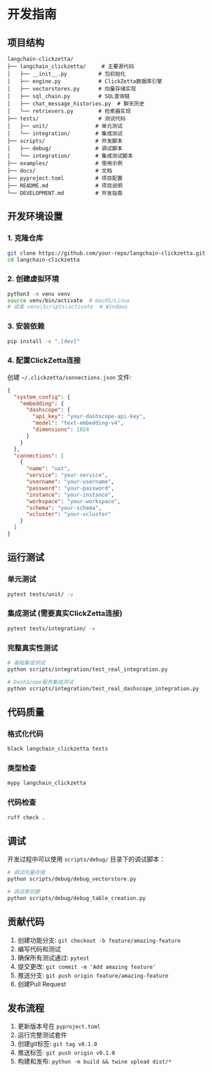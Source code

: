 # 开发指南

## 项目结构

```
langchain-clickzetta/
├── langchain_clickzetta/     # 主要源代码
│   ├── __init__.py          # 包初始化
│   ├── engine.py            # ClickZetta数据库引擎
│   ├── vectorstores.py      # 向量存储实现
│   ├── sql_chain.py         # SQL查询链
│   ├── chat_message_histories.py  # 聊天历史
│   └── retrievers.py        # 检索器实现
├── tests/                   # 测试代码
│   ├── unit/               # 单元测试
│   └── integration/        # 集成测试
├── scripts/                # 开发脚本
│   ├── debug/              # 调试脚本
│   └── integration/        # 集成测试脚本
├── examples/               # 使用示例
├── docs/                   # 文档
├── pyproject.toml          # 项目配置
├── README.md               # 项目说明
└── DEVELOPMENT.md          # 开发指南
```

## 开发环境设置

### 1. 克隆仓库
```bash
git clone https://github.com/your-repo/langchain-clickzetta.git
cd langchain-clickzetta
```

### 2. 创建虚拟环境
```bash
python3 -m venv venv
source venv/bin/activate  # macOS/Linux
# 或者 venv\Scripts\activate  # Windows
```

### 3. 安装依赖
```bash
pip install -e ".[dev]"
```

### 4. 配置ClickZetta连接
创建 `~/.clickzetta/connections.json` 文件:
```json
{
  "system_config": {
    "embedding": {
      "dashscope": {
        "api_key": "your-dashscope-api-key",
        "model": "text-embedding-v4",
        "dimensions": 1024
      }
    }
  },
  "connections": [
    {
      "name": "uat",
      "service": "your-service",
      "username": "your-username",
      "password": "your-password",
      "instance": "your-instance",
      "workspace": "your-workspace",
      "schema": "your-schema",
      "vcluster": "your-vcluster"
    }
  ]
}
```

## 运行测试

### 单元测试
```bash
pytest tests/unit/ -v
```

### 集成测试 (需要真实ClickZetta连接)
```bash
pytest tests/integration/ -v
```

### 完整真实性测试
```bash
# 基础集成测试
python scripts/integration/test_real_integration.py

# DashScope服务集成测试
python scripts/integration/test_real_dashscope_integration.py
```

## 代码质量

### 格式化代码
```bash
black langchain_clickzetta tests
```

### 类型检查
```bash
mypy langchain_clickzetta
```

### 代码检查
```bash
ruff check .
```

## 调试

开发过程中可以使用 `scripts/debug/` 目录下的调试脚本：

```bash
# 调试向量存储
python scripts/debug/debug_vectorstore.py

# 调试表创建
python scripts/debug/debug_table_creation.py
```

## 贡献代码

1. 创建功能分支: `git checkout -b feature/amazing-feature`
2. 编写代码和测试
3. 确保所有测试通过: `pytest`
4. 提交更改: `git commit -m 'Add amazing feature'`
5. 推送分支: `git push origin feature/amazing-feature`
6. 创建Pull Request

## 发布流程

1. 更新版本号在 `pyproject.toml`
2. 运行完整测试套件
3. 创建git标签: `git tag v0.1.0`
4. 推送标签: `git push origin v0.1.0`
5. 构建和发布: `python -m build && twine upload dist/*`